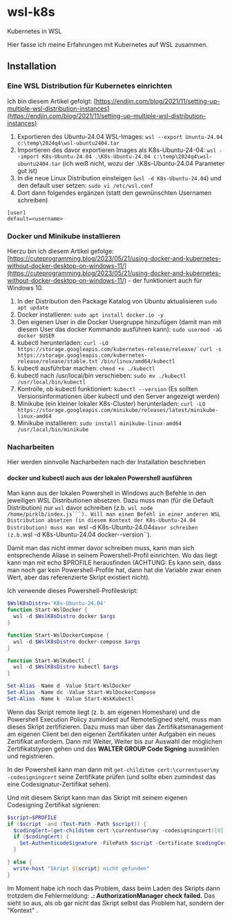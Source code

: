 # wsl-k8s
Kubernetes in WSL

Hier fasse ich meine Erfahrungen mit Kubernetes auf WSL zusammen.

## Installation

### Eine WSL Distribution für Kubernetes einrichten

Ich bin diesem Artikel gefolgt: [https://endjin.com/blog/2021/11/setting-up-multiple-wsl-distribution-instances](https://endjin.com/blog/2021/11/setting-up-multiple-wsl-distribution-instances)

1. Exportieren des Ubuntu-24.04 WSL-Images: ``wsl --export Ununtu-24.04 c:\temp\2024q4\wsl-ubuntu2404.tar``
2. Importieren des davor exportieren Images als K8s-Ubuntu-24-04: ``wsl --import K8s-Ubuntu-24.04 .\K8s-Ubuntu-24.04 c:\temp\2024q4\wsl-ubuntu2404.tar`` (ich weiß nicht, wozu der .\K8s-Ubuntu-24.04 Parameter gut ist)
3. In die neue Linux Distribution einsteigen (``wsl -d K8s-Ubuntu-24.04``) und den default user setzen: ``sudo vi /etc/wsl.conf``
4. Dort dann folgendes ergänzen (statt <username> den gewnünschten Usernamen schreiben)
```
[user]
default=<username>
```

### Docker und Minikube installieren

Hierzu bin ich diesem Artikel gefolge: [https://cuteprogramming.blog/2023/05/21/using-docker-and-kubernetes-without-docker-desktop-on-windows-11/](https://cuteprogramming.blog/2023/05/21/using-docker-and-kubernetes-without-docker-desktop-on-windows-11/) - der funktioniert auch für Windows 10.

1. In der Distribution den Package Katalog von Ubuntu aktualisieren ``sudo apt update``
2. Docker installieren: ``sudo apt install docker.io -y``
3. Den eigenen User in die Docker Usergruppe hinzufügen (damit man mit diesem User das docker Kommando ausführen kann): ``sudo usermod -aG docker $USER``
4. kubectl herunterladen: ``curl -LO https://storage.googleapis.com/kubernetes-release/release/`curl -s https://storage.googleapis.com/kubernetes-release/release/stable.txt`/bin/linux/amd64/kubectl``
5. kubectl ausführbar machen: ``chmod +x ./kubectl``
6. kubectl nach /usr/local/bin verschieben:  ``sudo mv ./kubectl /usr/local/bin/kubectl``
7. Kontrolle, ob kubectl funktioniert: ``kubectl --version`` (Es sollten Versionsinformationen über kubectl und den Server angezeigt werden) 
8. Minikube (ein kleiner lokaler K8s-Cluster) herunterladen: ``curl -LO https://storage.googleapis.com/minikube/releases/latest/minikube-linux-amd64``
9. Minikube installieren: ``sudo install minikube-linux-amd64 /usr/local/bin/minikube``

### Nacharbeiten

Hier werden sinnvolle Nacharbeiten nach der Installation beschrieben

#### docker und kubectl auch aus der lokalen Powershell ausführen

Man kann aus der lokalen Powershell in Windows auch Befehle in den jeweiligen WSL Distributionen absetzen. Dazu muss man (für die Default Distribution) nur ``wsl`` davor schreiben (z.b. ``wsl node /home/pirklb/index.js```). Will man einen Befehl in einer anderen WSL Distribution absetzen (in diesem Kontext der K8s-Ubuntu-24.04 Distribution) muss man ``wsl -d K8s-Ubuntu-24.04`` davor schreiben (z.b. ``wsl -d K8s-Ubuntu-24.04 docker--version``).

Damit man das nicht immer davor schreiben muss, kann man sich entsprechende Aliase in seinem Powershell-Profil einrichten. Wo das liegt kann man mit echo $PROFILE herausfinden (ACHTUNG: Es kann sein, dass man noch gar kein Powershell-Profile hat, dann hat die Variable zwar einen Wert, aber das referenzierte Skript existiert nicht).

Ich verwende dieses Powershell-Profileskript:

```powershell
$WslK8sDistro='K8s-Ubuntu-24.04'
function Start-WslDocker {
  wsl -d $WslK8sDistro docker $args
}

function Start-WslDockerCompose {
  wsl -d $WslK8sDistro docker-compose $args
}

function Start-WslKubectl {
  wsl -d $WslK8sDistro kubectl $args
}

Set-Alias -Name d -Value Start-WslDocker
Set-Alias -Name dc -Value Start-WslDockerCompose
Set-Alias -Name k -Value Start-WskKubectl
```

Wenn das Skript remote liegt (z. b. am eigenen Homeshare) und die Powershell Execution Policy zumindest auf RemoteSigned steht, muss man dieses Skript zertifizieren. Dazu muss man über das Zertifikatsmanagement am eigenen Client bei den eigenen Zertifikaten unter Aufgaben ein neues Zertifikat anfordern. Dann mit Weiter, Weiter bis zur Auswahl der möglichen Zertifikatstypen gehen und das **WALTER GROUP Code Signing** auswählen und registrieren.

In der Powershell kann man dann mit ``get-childitem cert:\currentuser\my -codesigningcert`` seine Zertifikate prüfen (und sollte eben zumindest das eine Codesignatur-Zertifikat sehen).

Und mit diesem Skript kann man das Skript mit seinem eigenen Codesigning Zertifikat signieren:

```powershell
$script=$PROFILE
if ($script -and (Test-Path -Path $script)) {
  $codingCert=(get-childitem cert:\currentuser\my -codesigningcert)[0]
  if ($codingCert) {
    Set-AuthenticodeSignature -FilePath $script -Certificate $codingCert
  }

} else { 
  write-host "Skript ${script} nicht gefunden" 
}
```

Im Moment habe ich noch das Problem, dass beim Laden des Skripts dann trotzdem die Fehlermeldung: **.: AuthorizationManager check failed.** Das sieht so aus, als ob gar nicht das Skript selbst das Problem hat, sondern der "Kontext" .
